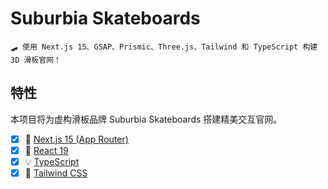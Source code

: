 # Suburbia Skateboards

```
🛹 使用 Next.js 15、GSAP、Prismic、Three.js、Tailwind 和 TypeScript 构建 3D 滑板官网！
```

## 特性

本项目将为虚构滑板品牌 Suburbia Skateboards 搭建精美交互官网。

- [x] 🔌 [Next.js 15 (App Router)](https://nextjs.org)
- [x] 🎰 [React 19](https://react.dev)
- [x] 💡 [TypeScript](https://typescriptlang.org)
- [x] 🎨 [Tailwind CSS](https://tailwindcss.com)

